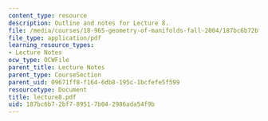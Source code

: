 ```yaml
---
content_type: resource
description: Outline and notes for Lecture 8.
file: /media/courses/18-965-geometry-of-manifolds-fall-2004/187bc6b72bf789517b042986ada54f9b_lecture8.pdf
file_type: application/pdf
learning_resource_types:
- Lecture Notes
ocw_type: OCWFile
parent_title: Lecture Notes
parent_type: CourseSection
parent_uid: 09671ff8-f164-6db8-195c-1bcfefe5f599
resourcetype: Document
title: lecture8.pdf
uid: 187bc6b7-2bf7-8951-7b04-2986ada54f9b
---
```

